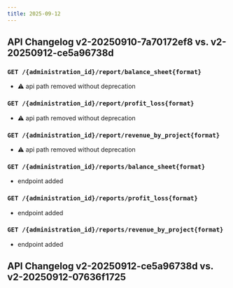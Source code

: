 ```yaml
---
title: 2025-09-12
---
```



## API Changelog v2-20250910-7a70172ef8 vs. v2-20250912-ce5a96738d

### `GET /{administration_id}/report/balance_sheet{format}`
- :warning: api path removed without deprecation


### `GET /{administration_id}/report/profit_loss{format}`
- :warning: api path removed without deprecation


### `GET /{administration_id}/report/revenue_by_project{format}`
- :warning: api path removed without deprecation


### `GET /{administration_id}/reports/balance_sheet{format}`
-  endpoint added


### `GET /{administration_id}/reports/profit_loss{format}`
-  endpoint added


### `GET /{administration_id}/reports/revenue_by_project{format}`
-  endpoint added


## API Changelog v2-20250912-ce5a96738d vs. v2-20250912-07636f1725
